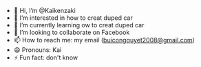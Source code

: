 - 👋 Hi, I’m @Kaikenzaki
- 👀 I’m interested in how to creat duped car
- 🌱 I’m currently learning ow to creat duped car
- 💞️ I’m looking to collaborate on Facebook
- 📫 How to reach me: my email (buicongquyet2008@gmail.com)
- 😄 Pronouns: Kai
- ⚡ Fun fact: don't know

<!---
Kaikenzaki/Kaikenzaki is a ✨ special ✨ repository because its `README.md` (this file) appears on your GitHub profile.
You can click the Preview link to take a look at your changes.
--->
